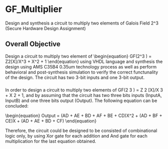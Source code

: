 # GF_Multiplier
Design and synthesis a circuit to multiply two elements of Galois Field 2^3 (Secure Hardware Design Assignment)

## Overall Objective
Design a circuit to multiply two element of \begin{equation} GF(2^3 ) = Z2[X]/X^3 + X^2 + 1 \end{equation} using VHDL language and synthesis the design using AMS C35B4 0.35um technology process as well as perform behavioral and post-synthesis simulation to verify the correct functunality of the design. The circuit has two 3-bit inputs and one 3-bit output.

### 
In order to design a circuit to multiply two elements of GF(2 3 ) = Z 2 [X]/X 3 + X 2 + 1, and by assuming that the circuit has two three bits inputs (InputA, InputB) and one three bits output (Output). The following equation can be concluded:

\begin{equation}
Output = (AD + AE + BD + AF + BE + CD)X^2 + (AD + BF + CE)X + (AD + AE + BD + CF)
\end{equation}

Therefore, the circuit could be designed to be consisted of combinational logic only, by using Xor gate for each addition and And
gate for each multiplication for the last equation obtained.

